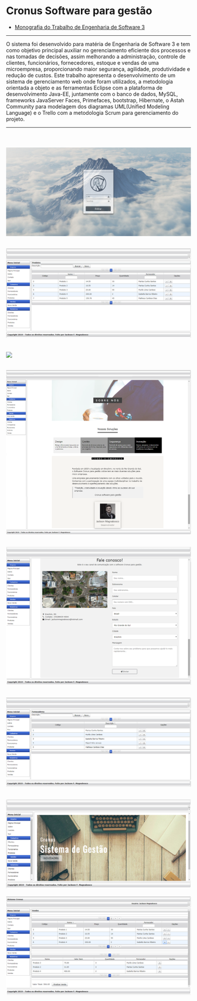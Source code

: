 Cronus Software para gestão
===============================================
  - [Monografia do Trabalho de Engenharia de Software 3](https://github.com/jacksonn455/cronus/blob/master/Engenharia%20de%20software%20III.pdf)
--------------------

O sistema foi desenvolvido para matéria de Engenharia de Software 3 e tem como objetivo principal auxiliar no gerenciamento eficiente dos processos e nas tomadas de decisões, assim melhorando a administração, controle de clientes, funcionários, fornecedores, estoque e vendas de uma microempresa, proporcionando maior segurança, agilidade, produtividade e redução de custos. Este trabalho apresenta o desenvolvimento de um sistema de gerenciamento web onde foram utilizados, a metodologia orientada a objeto e as ferramentas Eclipse com a plataforma de desenvolvimento Java-EE, juntamente com o banco de dados, MySQL, frameworks JavaServer Faces, Primefaces, bootstrap, Hibernate, o Astah Community para modelagem dos diagramas UML(Unified Modeling Language) e o Trello com a metodologia Scrum para gerenciamento do projeto.

--------------------

 ![](https://github.com/jacksonn455/cronus/blob/master/Login.png)
 --------------------
 ![](https://github.com/jacksonn455/cronus/blob/master/Produtos.png)
 --------------------
 ![](https://github.com/jacksonn455/cronus/blob/master/Relatorios.png)
 --------------------
 ![](https://github.com/jacksonn455/cronus/blob/master/Sobre.png)
 --------------------
 ![](https://github.com/jacksonn455/cronus/blob/master/contato.png)
 --------------------
 ![](https://github.com/jacksonn455/cronus/blob/master/fornecedores.png)
 --------------------
 ![](https://github.com/jacksonn455/cronus/blob/master/primcipal.png)
 --------------------
 ![](https://github.com/jacksonn455/cronus/blob/master/vemds.png)
 
